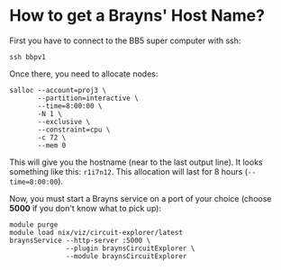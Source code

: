 # How to get a Brayns' Host Name?

First you have to connect to the BB5 super computer with ssh:
```
ssh bbpv1
```

Once there, you need to allocate nodes:
```
salloc --account=proj3 \
       --partition=interactive \
       --time=8:00:00 \
       -N 1 \
       --exclusive \
       --constraint=cpu \
       -c 72 \
       --mem 0
```
This will give you the hostname (near to the last output line). It looks something like this: `r1i7n12`. This allocation will last for 8 hours (`--time=8:00:00`).

Now, you must start a Brayns service on a port of your choice (choose __5000__ if you don't know what to pick up):
```
module purge
module load nix/viz/circuit-explorer/latest
braynsService --http-server :5000 \
              --plugin braynsCircuitExplorer \
              --module braynsCircuitExplorer
```
